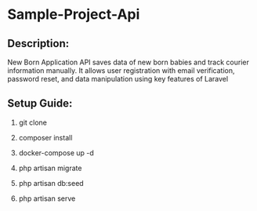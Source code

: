 # Sample-Project-Api

## Description:
New Born Application API saves data of new born babies and track courier information manually. It allows user registration with email verification, password reset, and data manipulation using key features of Laravel

## Setup Guide:
1. git clone <repo link>

2. composer install

3. docker-compose up -d

4. php artisan migrate

5. php artisan db:seed

6. php artisan serve
